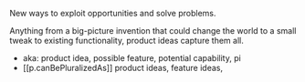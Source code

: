 

New ways to exploit opportunities and solve problems. 

Anything from a big-picture invention that could change the world to a small tweak to existing functionality, product ideas capture them all.

- aka: product idea, possible feature, potential capability, pi 
- [[p.canBePluralizedAs]] product ideas, feature ideas, 
